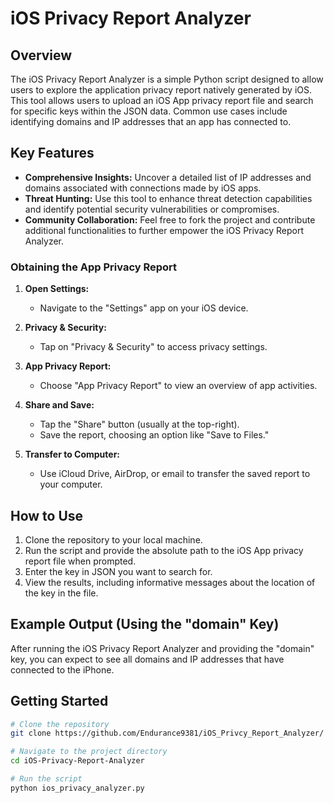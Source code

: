 # iOS Privacy Report Analyzer

## Overview

The iOS Privacy Report Analyzer is a simple Python script designed to allow users to explore the application privacy report natively generated by iOS. This tool allows users to upload an iOS App privacy report file and search for specific keys within the JSON data. Common use cases include identifying domains and IP addresses that an app has connected to.

## Key Features

- **Comprehensive Insights:** Uncover a detailed list of IP addresses and domains associated with connections made by iOS apps.
- **Threat Hunting:** Use this tool to enhance threat detection capabilities and identify potential security vulnerabilities or compromises.
- **Community Collaboration:** Feel free to fork the project and contribute additional functionalities to further empower the iOS Privacy Report Analyzer.


### Obtaining the App Privacy Report

1. **Open Settings:**
   - Navigate to the "Settings" app on your iOS device.

2. **Privacy & Security:**
   - Tap on "Privacy & Security" to access privacy settings.

3. **App Privacy Report:**
   - Choose "App Privacy Report" to view an overview of app activities.

4. **Share and Save:**
   - Tap the "Share" button (usually at the top-right).
   - Save the report, choosing an option like "Save to Files."

5. **Transfer to Computer:**
   - Use iCloud Drive, AirDrop, or email to transfer the saved report to your computer.


## How to Use

1. Clone the repository to your local machine.
2. Run the script and provide the absolute path to the iOS App privacy report file when prompted.
3. Enter the key in JSON you want to search for.
4. View the results, including informative messages about the location of the key in the file.

## Example Output (Using the "domain" Key)

After running the iOS Privacy Report Analyzer and providing the "domain" key, you can expect to see all domains and IP addresses that have connected to the iPhone.


## Getting Started

```bash
# Clone the repository
git clone https://github.com/Endurance9381/iOS_Privcy_Report_Analyzer/

# Navigate to the project directory
cd iOS-Privacy-Report-Analyzer

# Run the script
python ios_privacy_analyzer.py


